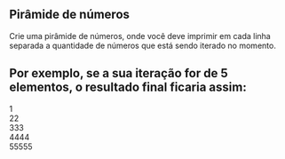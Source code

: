 ## Pirâmide de números

Crie uma pirâmide de números, onde você deve imprimir em cada linha separada a quantidade de números que está sendo iterado no momento. 

## Por exemplo, se a sua iteração for de 5 elementos, o resultado final ficaria assim:
1  
22  
333  
4444  
55555  

